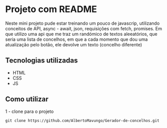 # Projeto com README
Neste mini projeto pude estar treinando um pouco de javascrip, utilizando conceitos de API, async - await, json, requisições com fetch, promises. Em que utilizo uma api que me traz um randómico de textos aleeatórios, que seria uma lista de concelhos, em que a cada momento que dou uma atualização pelo botão, ele devolve um texto (concelho diferente)

## Tecnologias utilizadas
- HTML
- CSS
- JS

## Como utilizar

1 - clone para o projeto
```
git clone https://github.com/AlbertoMavungo/Gerador-de-concelhos.git
```

